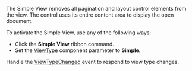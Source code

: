The Simple View removes all pagination and layout control elements from the view. The control uses its entire content area to display the open document.

To activate the Simple View, use any of the following ways:

* Click the **Simple View** ribbon command.
* Set the [ViewType](https://docs.devexpress.com/Blazor/DevExpress.Blazor.RichEdit.DxRichEdit.ViewType) component parameter to **Simple**.

Handle the [ViewTypeChanged](https://docs.devexpress.com/Blazor/DevExpress.Blazor.RichEdit.DxRichEdit.ViewTypeChanged) event to respond to view type changes.